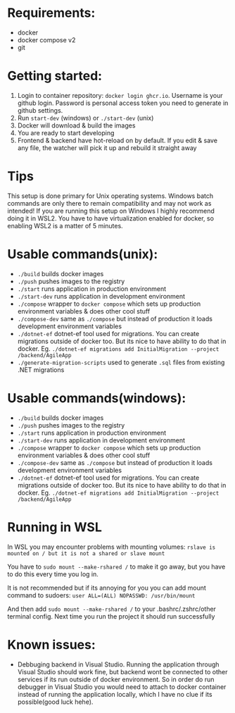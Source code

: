 # Requirements:
- docker
- docker compose v2
- git

# Getting started:
1. Login to container repository:
`docker login ghcr.io`.
Username is your github login.
Password is personal access token you need to generate in github settings.
2. Run `start-dev` (windows) or `./start-dev` (unix)
3. Docker will download & build the images
4. You are ready to start developing
5. Frontend & backend have hot-reload on by default. If you edit & save any file, the watcher will pick it up and rebuild it straight away

# Tips
This setup is done primary for Unix operating systems. Windows batch commands are only there to remain compatibility and may not work as intended!
If you are running this setup on Windows I highly recommend doing it in WSL2. You have to have virtualization enabled for docker, so enabling WSL2 is a matter of 5 minutes.

# Usable commands(unix):
- `./build` builds docker images
- `./push` pushes images to the registry
- `./start` runs application in production environment
- `./start-dev` runs application in development environment
- `./compose` wrapper to `docker compose` which sets up production environment variables & does other cool stuff
- `./compose-dev` same as `./compose` but instead of production it loads development environment variables
- `./dotnet-ef` dotnet-ef tool used for migrations. You can create migrations outside of docker too. But its nice to have ability to do that in docker. Eg. `./dotnet-ef migrations add InitialMigration --project /backend/AgileApp`
- `./generate-migration-scripts` used to generate `.sql` files from existing .NET migrations

# Usable commands(windows):
- `./build` builds docker images
- `./push` pushes images to the registry
- `./start` runs application in production environment
- `./start-dev` runs application in development environment
- `./compose` wrapper to `docker compose` which sets up production environment variables & does other cool stuff
- `./compose-dev` same as `./compose` but instead of production it loads development environment variables
- `./dotnet-ef` dotnet-ef tool used for migrations. You can create migrations outside of docker too. But its nice to have ability to do that in docker. Eg. `./dotnet-ef migrations add InitialMigration --project /backend/AgileApp`

# Running in WSL
In WSL you may encounter problems with mounting volumes: `rslave is mounted on / but it is not a shared or slave mount`

You have to `sudo mount --make-rshared /` to make it go away, but you have to do this every time you log in.

It is not recommended but if its annoying for you you can add mount command to sudoers:
`user ALL=(ALL) NOPASSWD: /usr/bin/mount`

And then add `sudo mount --make-rshared /` to your .bashrc/.zshrc/other terminal config. Next time you run the project it should run successfully

# Known issues:
- Debbuging backend in Visual Studio. Running the application through Visual Studio should work fine, but backend wont be connected to other services if its run outside of docker environment. So in order do run debugger in Visual Studio you would need to attach to docker container instead of running the application locally, which I have no clue if its possible(good luck hehe).